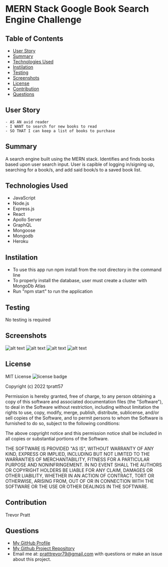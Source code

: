 # MERN Stack Google Book Search Engine Challenge  

## Table of Contents  
- [User Story](#user-story)
- [Summary](#summary)
- [Technologies Used](#technologies-used)
- [Instilation](#instilation)
- [Testing](#testing)
- [Screenshots](#screenshots)
- [License](#License)
- [Contribution](#contribution)
- [Questions](#questions)  

## User Story  
```
- AS AN avid reader
- I WANT to search for new books to read
- SO THAT I can keep a list of books to purchase
```

## Summary  
A search engine built using the MERN stack. Identifies and finds books based upon user search input. User is capible of logging in/signing up, searching for a book/s, and add said book/s to a saved book list.  

## Technologies Used
* JavaScript
* Node.js
* Express.js
* React
* Apollo Server
* GraphQL
* Mongoose
* Mongodb
* Heroku

## Instilation  
* To use this app run npm install from the root directory in the command line 
* To properly install the database, user must create a cluster with MongoDb Atlas
* Run "npm start" to run the application

## Testing  
No testing is required

## Screenshots  

![alt text](/images/signup.png)
![alt text](/images/login.png)
![alt text](/images/bookSearch.png)
![alt text](/images/savedBooks.png)

## License  

MIT License
![license badge](https://img.shields.io/badge/license-MIT-blue)

Copyright (c) 2022 tpratt57

Permission is hereby granted, free of charge, to any person obtaining a copy
of this software and associated documentation files (the "Software"), to deal
in the Software without restriction, including without limitation the rights
to use, copy, modify, merge, publish, distribute, sublicense, and/or sell
copies of the Software, and to permit persons to whom the Software is
furnished to do so, subject to the following conditions:

The above copyright notice and this permission notice shall be included in all
copies or substantial portions of the Software.

THE SOFTWARE IS PROVIDED "AS IS", WITHOUT WARRANTY OF ANY KIND, EXPRESS OR
IMPLIED, INCLUDING BUT NOT LIMITED TO THE WARRANTIES OF MERCHANTABILITY,
FITNESS FOR A PARTICULAR PURPOSE AND NONINFRINGEMENT. IN NO EVENT SHALL THE
AUTHORS OR COPYRIGHT HOLDERS BE LIABLE FOR ANY CLAIM, DAMAGES OR OTHER
LIABILITY, WHETHER IN AN ACTION OF CONTRACT, TORT OR OTHERWISE, ARISING FROM,
OUT OF OR IN CONNECTION WITH THE SOFTWARE OR THE USE OR OTHER DEALINGS IN THE
SOFTWARE.

## Contribution  
Trevor Pratt

## Questions  
  * [My GitHub Profile](https://github.com/tpratt57)
  * [My Github Project Repository](https://github.com/tpratt57/book-search-engine)
  * Email me at: [pratttrevor79@gmail.com](mailto:pratttrevor79@gmail.com) with questions or make an issue about this project.

